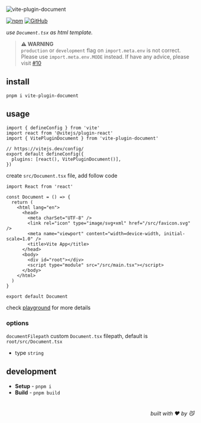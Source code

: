 ![vite-plugin-document](https://realme-ten.vercel.app/api/v1/banner?colorA=7c2d12&colorB=c2410c&textColor=fb923c&title=vite-plugin-document&subtitle=JiangWeixian&desc=Document.tsx%20as%20html%20template)

[![npm](https://img.shields.io/npm/v/vite-plugin-document)](https://github.com/JiangWeixian/vite-plugin-document) [![GitHub](https://img.shields.io/npm/l/vite-plugin-document)](https://github.com/JiangWeixian/vite-plugin-document) 

*use `Document.tsx` as html template.*

> **⚠️ WARNING**  
`production` or `development` flag on `import.meta.env` is not correct. Please use `import.meta.env.MODE` instead. If have any advice, please visit [#10](https://github.com/JiangWeixian/vite-plugin-document/issues/10)

## install

```console
pnpm i vite-plugin-document
```

## usage

```tsx
import { defineConfig } from 'vite'
import react from '@vitejs/plugin-react'
import { VitePluginDocument } from 'vite-plugin-document'

// https://vitejs.dev/config/
export default defineConfig({
  plugins: [react(), VitePluginDocument()],
})
```

create `src/Document.tsx` file, add follow code

```tsx
import React from 'react'

const Document = () => {
  return (
    <html lang="en">
      <head>
        <meta charSet="UTF-8" />
        <link rel="icon" type="image/svg+xml" href="/src/favicon.svg" />
        <meta name="viewport" content="width=device-width, initial-scale=1.0" />
        <title>Vite App</title>
      </head>
      <body>
        <div id="root"></div>
        <script type="module" src="/src/main.tsx"></script>
      </body>
    </html>
  )
}

export default Document
```

check [playground](/playground/) for more details

### options

`documentFilepath` custom `Document.tsx` filepath, default is `root/src/Document.tsx`

- type `string`

## development

- **Setup** - `pnpm i`
- **Build** - `pnpm build`

# 
<div align='right'>

*built with ❤️ by 😼*

</div>

